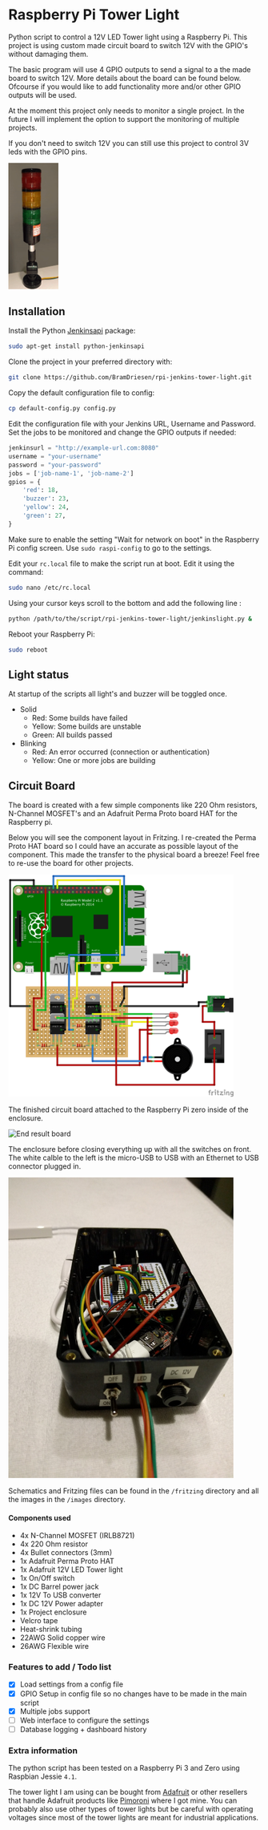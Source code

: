 # Raspberry Pi Tower Light
Python script to control a 12V LED Tower light using a Raspberry Pi. This project is using custom made circuit board to switch 12V with the GPIO's without damaging them.

The basic program will use 4 GPIO outputs to send a signal to a the made board to switch 12V. More details about the board can be found below. Ofcourse if you would like to add functionality more and/or other GPIO outputs will be used.

At the moment this project only needs to monitor a single project. In the future I will implement the option to support the monitoring of multiple projects.

If you don't need to switch 12V you can still use this project to control 3V leds with the GPIO pins.

<img src="images/tower-crop.gif" alt="Adafruit LED Tower (gif)" title="Adafruit LED Tower (gif)"  width="100" />

## Installation
Install the Python [Jenkinsapi][1] package:
```sh
sudo apt-get install python-jenkinsapi
```

Clone the project in your preferred directory with:
```sh
git clone https://github.com/BramDriesen/rpi-jenkins-tower-light.git
```

Copy the default configuration file to config:
```sh
cp default-config.py config.py
```

Edit the configuration file with your Jenkins URL, Username and Password. Set the jobs to be monitored and change the GPIO outputs if needed:
```py
jenkinsurl = "http://example-url.com:8080"
username = "your-username"
password = "your-password"
jobs = ['job-name-1', 'job-name-2']
gpios = {
    'red': 18,
    'buzzer': 23,
    'yellow': 24,
    'green': 27,
}
```

Make sure to enable the setting "Wait for network on boot" in the Raspberry Pi config screen. Use `sudo raspi-config` to go to the settings.

Edit your `rc.local` file to make the script run at boot. Edit it using the command:
```sh
sudo nano /etc/rc.local
```
Using your cursor keys scroll to the bottom and add the following line :
```sh
python /path/to/the/script/rpi-jenkins-tower-light/jenkinslight.py &
```
Reboot your Raspberry Pi:
```sh
sudo reboot
```

## Light status
At startup of the scripts all light's and buzzer will be toggled once.

- Solid
    - Red: Some builds have failed
    - Yellow: Some builds are unstable
    - Green: All builds passed
- Blinking
    - Red: An error occurred (connection or authentication)
    - Yellow: One or more jobs are building

## Circuit Board
The board is created with a few simple components like 220 Ohm resistors, N-Channel MOSFET's and an Adafruit Perma Proto board HAT for the Raspberry pi.

Below you will see the component layout in Fritzing. I re-created the Perma Proto HAT board so I could have an accurate as possible layout of the component. This made the transfer to the physical board a breeze! Feel free to re-use the board for other projects.

<img src="fritzing/tower-light_bb.png" alt="Fritzing" title="Fritzing"  width="450" />

The finished circuit board attached to the Raspberry Pi zero inside of the enclosure.

<img src="images/board.png" alt="End result board" title="End result board"  width="450" />

The enclosure before closing everything up with all the switches on front. The white calble to the left is the micro-USB to USB with an Ethernet to USB connector plugged in.

<img src="images/enclosure.png" alt="Enclosure" title="Enclosure"  width="450" />

Schematics and Fritzing files can be found in the `/fritzing` directory and all the images in the `/images` directory.

#### Components used
- 4x N-Channel MOSFET (IRLB8721)
- 4x 220 Ohm resistor
- 4x Bullet connectors (3mm)
- 1x Adafruit Perma Proto HAT
- 1x Adafruit 12V LED Tower light
- 1x On/Off switch
- 1x DC Barrel power jack
- 1x 12V To USB converter
- 1x DC 12V Power adapter
- 1x Project enclosure
- Velcro tape
- Heat-shrink tubing
- 22AWG Solid copper wire
- 26AWG Flexible wire

### Features to add / Todo list
- [x] Load settings from a config file
- [x] GPIO Setup in config file so no changes have to be made in the main script
- [x] Multiple jobs support
- [ ] Web interface to configure the settings
- [ ] Database logging + dashboard history

### Extra information
The python script has been tested on a Raspberry Pi 3 and Zero using Raspbian Jessie `4.1`.

The tower light I am using can be bought from [Adafruit][2] or other resellers that handle Adafruit products like [Pimoroni][3] where I got mine. You can probably also use other types of tower lights but be careful with operating voltages since most of the tower lights are meant for industrial applications.

[1]: https://pypi.python.org/pypi/jenkinsapi
[2]: https://www.adafruit.com/products/2993
[3]: https://shop.pimoroni.com/products/tower-light-red-yellow-green-alert-light-with-buzzer-12vdc
